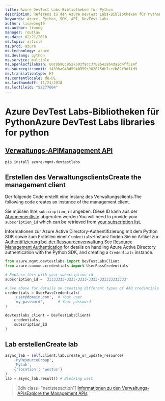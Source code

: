 ```yaml
---
title: Azure DevTest Labs-Bibliotheken für Python
description: Referenz zu den Azure DevTest Labs-Bibliotheken für Python
keywords: Azure, Python, SDK, API, DevTest Labs
author: lisawong19
ms.author: liwong
manager: routlaw
ms.date: 02/21/2018
ms.topic: article
ms.prod: azure
ms.technology: azure
ms.devlang: python
ms.service: multiple
ms.openlocfilehash: 80c9b90c9527503f9cc3782b429b4da1d4ff514f
ms.sourcegitcommit: f439ba940d5940359c982015db7ccfb82f9dffd9
ms.translationtype: HT
ms.contentlocale: de-DE
ms.lasthandoff: 11/21/2018
ms.locfileid: "52277004"
---
```

# <a name="azure-devtest-labs-libraries-for-python"></a><span data-ttu-id="2d0cf-104">Azure DevTest Labs-Bibliotheken für Python</span><span class="sxs-lookup"><span data-stu-id="2d0cf-104">Azure DevTest Labs libraries for python</span></span>

## <a name="management-apipythonapioverviewazuredevtestlabsmanagement"></a>[<span data-ttu-id="2d0cf-105">Verwaltungs-API</span><span class="sxs-lookup"><span data-stu-id="2d0cf-105">Management API</span></span>](/python/api/overview/azure/devtestlabs/management)

```bash
pip install azure-mgmt-devtestlabs
```

## <a name="create-the-management-client"></a><span data-ttu-id="2d0cf-106">Erstellen des Verwaltungsclients</span><span class="sxs-lookup"><span data-stu-id="2d0cf-106">Create the management client</span></span>

<span data-ttu-id="2d0cf-107">Der folgende Code erstellt eine Instanz des Verwaltungsclients.</span><span class="sxs-lookup"><span data-stu-id="2d0cf-107">The following code creates an instance of the management client.</span></span>

<span data-ttu-id="2d0cf-108">Sie müssen Ihre ``subscription_id`` angeben. Diese ID kann aus der [Abonnementliste](https://manage.windowsazure.com/#Workspaces/AdminTasks/SubscriptionMapping) abgerufen werden.</span><span class="sxs-lookup"><span data-stu-id="2d0cf-108">You will need to provide your ``subscription_id`` which can be retrieved from [your subscription list](https://manage.windowsazure.com/#Workspaces/AdminTasks/SubscriptionMapping).</span></span>

<span data-ttu-id="2d0cf-109">Informationen zur Azure Active Directory-Authentifizierung mit dem Python SDK sowie zum Erstellen einer ``Credentials``-Instanz finden Sie im Artikel zur [Authentifizierung bei der Ressourcenverwaltung](/python/azure/python-sdk-azure-authenticate).</span><span class="sxs-lookup"><span data-stu-id="2d0cf-109">See [Resource Management Authentication](/python/azure/python-sdk-azure-authenticate) for details on handling Azure Active Directory authentication with the Python SDK, and creating a ``Credentials`` instance.</span></span>

```python
from azure.mgmt.devtestlabs import DevTestLabsClient
from azure.common.credentials import UserPassCredentials

# Replace this with your subscription id
subscription_id = '33333333-3333-3333-3333-333333333333'

# See above for details on creating different types of AAD credentials
credentials = UserPassCredentials(
    'user@domain.com',  # Your user
    'my_password',      # Your password
)

devtestlabs_client = DevTestLabsClient(
    credentials,
    subscription_id
)
```

## <a name="create-lab"></a><span data-ttu-id="2d0cf-110">Lab erstellen</span><span class="sxs-lookup"><span data-stu-id="2d0cf-110">Create lab</span></span>

```python
async_lab = self.client.lab.create_or_update_resource(
    'MyResourceGroup',
    'MyLab',
    {'location': 'westus'}
)
lab = async_lab.result() # Blocking wait
``` 

> [!div class="nextstepaction"]
> [<span data-ttu-id="2d0cf-111">Informationen zu den Verwaltungs-APIs</span><span class="sxs-lookup"><span data-stu-id="2d0cf-111">Explore the Management APIs</span></span>](/python/api/overview/azure/devtestlabs/management)